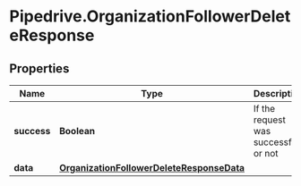 # Pipedrive.OrganizationFollowerDeleteResponse

## Properties

Name | Type | Description | Notes
------------ | ------------- | ------------- | -------------
**success** | **Boolean** | If the request was successful or not | [optional] 
**data** | [**OrganizationFollowerDeleteResponseData**](OrganizationFollowerDeleteResponseData.md) |  | [optional] 


